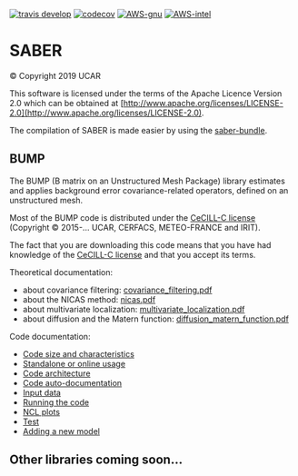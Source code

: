 [![travis develop](https://travis-ci.com/JCSDA/saber.svg?token=zswWHqwVimHTBAygfenZ&branch=develop&logo=travis)](https://travis-ci.com/JCSDA/saber)
[![codecov](https://codecov.io/gh/JCSDA/saber/branch/develop/graph/badge.svg?token=aLmdMnzx1C)](https://codecov.io/gh/JCSDA/saber)
[![AWS-gnu](https://codebuild.us-east-1.amazonaws.com/badges?uuid=eyJlbmNyeXB0ZWREYXRhIjoiV2dVMmxFVENKL2dCVzN5UlgyZHJuSmhvbTV6dDhOalYwTEJDaXdZWGFDbXp2YlU4VzdsV3ZRNm9mT25mRnM3NlVYWXE2R2pmYVlZbWhxbHJ1OXFpdzVjPSIsIml2UGFyYW1ldGVyU3BlYyI6Ilp2T04vNnBRR0xFYmQ3UzAiLCJtYXRlcmlhbFNldFNlcmlhbCI6MX0%3D&branch=develop)](https://us-east-1.console.aws.amazon.com/codesuite/codebuild/projects/automated-testing-saber-gnu/history)
[![AWS-intel](https://codebuild.us-east-1.amazonaws.com/badges?uuid=eyJlbmNyeXB0ZWREYXRhIjoiYUROTE5DZVdranpBQTBKbTlBam1vb2pVWXJteDdEMk1RLzhWdmlQU2NUQUhueFF2UnhINWxDcGZ1eWFqcFpBUVRDMGpYdVhzSWdmazNYcmRDeUdOd0xRPSIsIml2UGFyYW1ldGVyU3BlYyI6IjhqZnUxOHpObWFGSnFtUzYiLCJtYXRlcmlhbFNldFNlcmlhbCI6MX0%3D&branch=develop)](https://us-east-1.console.aws.amazon.com/codesuite/codebuild/projects/automated-testing-saber-intel/history?region=us-east-1)

# SABER
&copy; Copyright 2019 UCAR

This software is licensed under the terms of the Apache Licence Version 2.0
which can be obtained at [http://www.apache.org/licenses/LICENSE-2.0](http://www.apache.org/licenses/LICENSE-2.0).

The compilation of SABER is made easier by using the [saber-bundle](https://github.com/JCSDA/saber-bundle).

## BUMP

The BUMP (B matrix on an Unstructured Mesh Package) library estimates and applies background error covariance-related operators, defined on an unstructured mesh.

Most of the BUMP code is distributed under the [CeCILL-C license](http://www.cecill.info/licences/Licence_CeCILL-C_V1-en.html) (Copyright © 2015-... UCAR, CERFACS, METEO-FRANCE and IRIT).

The fact that you are downloading this code means that you have had knowledge of the [CeCILL-C license](http://www.cecill.info/licences/Licence_CeCILL-C_V1-en.html) and that you accept its terms.

Theoretical documentation:
 - about covariance filtering: [covariance_filtering.pdf](doc/bump/pdf/covariance_filtering.pdf)
 - about the NICAS method: [nicas.pdf](doc/bump/pdf/nicas.pdf)
 - about multivariate localization: [multivariate_localization.pdf](doc/bump/pdf/multivariate_localization.pdf)
 - about diffusion and the Matern function: [diffusion_matern_function.pdf](doc/bump/pdf/diffusion_matern_function.pdf)

Code documentation:
 - [Code size and characteristics](doc/bump/CLOC_REPORT.md)
 - [Standalone or online usage](doc/bump/standalone_or_online_usage.md)
 - [Code architecture](doc/bump/code_architecture.md)
 - [Code auto-documentation](doc/bump/code_autodoc.md)
 - [Input data](doc/bump/input_data.md)
 - [Running the code](doc/bump/running_the_code.md)
 - [NCL plots](doc/bump/ncl_plots.md)
 - [Test](doc/bump/test.md)
 - [Adding a new model](doc/bump/adding_a_new_model.md)

## Other libraries coming soon...
